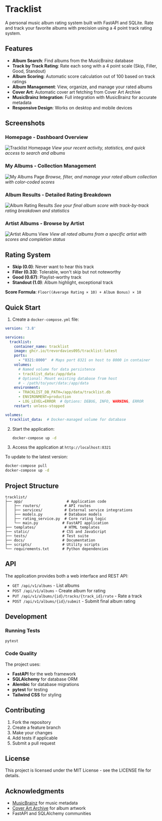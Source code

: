 # Tracklist

A personal music album rating system built with FastAPI and SQLite. Rate and track your favorite albums with precision using a 4 point track rating system.

## Features

- **Album Search**: Find albums from the MusicBrainz database
- **Track by Track Rating**: Rate each song with a 4 point scale (Skip, Filler, Good, Standout)
- **Album Scoring**: Automatic score calculation out of 100 based on track ratings
- **Album Management**: View, organize, and manage your rated albums
- **Cover Art**: Automatic cover art fetching from Cover Art Archive
- **MusicBrainz Integration**: Full integration with MusicBrainz for accurate metadata
- **Responsive Design**: Works on desktop and mobile devices

## Screenshots

### Homepage - Dashboard Overview
![Tracklist Homepage](https://i.imgur.com/ebkdXMC.png)
*View your recent activity, statistics, and quick access to search and albums*

### My Albums - Collection Management
![My Albums Page](https://i.imgur.com/RoQHmbL.png)
*Browse, filter, and manage your rated album collection with color-coded scores*

### Album Results - Detailed Rating Breakdown
![Album Rating Results](https://i.imgur.com/Bbtv30S.png)
*See your final album score with track-by-track rating breakdown and statistics*

### Artist Albums - Browse by Artist
![Artist Albums View](https://i.imgur.com/U9EXubd.png)
*View all rated albums from a specific artist with scores and completion status*

## Rating System

- **Skip (0.0)**: Never want to hear this track
- **Filler (0.33)**: Tolerable, won't skip but not noteworthy
- **Good (0.67)**: Playlist-worthy track
- **Standout (1.0)**: Album highlight, exceptional track

**Score Formula**: `Floor((Average Rating × 10) + Album Bonus) × 10`

## Quick Start

1. Create a `docker-compose.yml` file:

```yaml
version: '3.8'

services:
  tracklist:
    container_name: tracklist
    image: ghcr.io/trevordavies095/tracklist:latest
    ports:
      - "8321:8000"  # Maps port 8321 on host to 8000 in container
    volumes:
      # Named volume for data persistence
      - tracklist_data:/app/data
      # Optional: Mount existing database from host
      # - /path/to/your/data:/app/data
    environment:
      - TRACKLIST_DB_PATH=/app/data/tracklist.db
      - ENVIRONMENT=production
      - LOG_LEVEL=ERROR  # Options: DEBUG, INFO, WARNING, ERROR
    restart: unless-stopped

volumes:
  tracklist_data:  # Docker-managed volume for database
```

2. Start the application:
   ```bash
   docker-compose up -d
   ```

3. Access the application at `http://localhost:8321`

To update to the latest version:
```bash
docker-compose pull
docker-compose up -d
```

## Project Structure

```
tracklist/
├── app/                    # Application code
│   ├── routers/           # API routes
│   ├── services/          # External service integrations
│   ├── models.py          # Database models
│   ├── rating_service.py  # Core rating logic
│   └── main.py           # FastAPI application
├── templates/             # HTML templates
├── static/               # CSS and JavaScript
├── tests/                # Test suite
├── docs/                 # Documentation
├── scripts/              # Utility scripts
└── requirements.txt      # Python dependencies
```

## API

The application provides both a web interface and REST API:

- `GET /api/v1/albums` - List albums
- `POST /api/v1/albums` - Create album for rating
- `PUT /api/v1/albums/{id}/tracks/{track_id}/rate` - Rate a track
- `POST /api/v1/albums/{id}/submit` - Submit final album rating

## Development

### Running Tests

```bash
pytest
```

### Code Quality

The project uses:
- **FastAPI** for the web framework
- **SQLAlchemy** for database ORM
- **Alembic** for database migrations
- **pytest** for testing
- **Tailwind CSS** for styling

## Contributing

1. Fork the repository
2. Create a feature branch
3. Make your changes
4. Add tests if applicable
5. Submit a pull request

## License

This project is licensed under the MIT License - see the LICENSE file for details.

## Acknowledgments

- [MusicBrainz](https://musicbrainz.org/) for music metadata
- [Cover Art Archive](https://coverartarchive.org/) for album artwork
- FastAPI and SQLAlchemy communities
